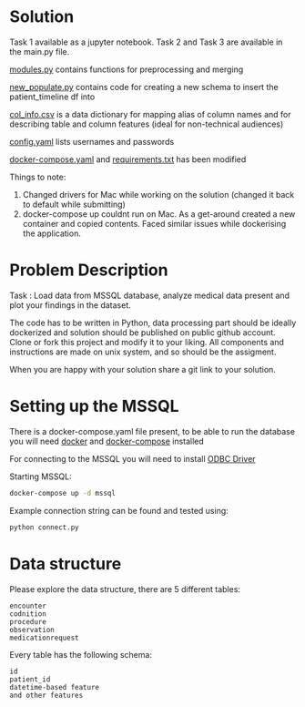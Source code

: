 # Solution

Task 1 available as a jupyter notebook. Task 2 and Task 3 are available in the main.py file. 

[modules.py](https://github.com/akash-y/data-engineering-assigment/blob/master/modules.py) contains functions for preprocessing and merging

[new_populate.py](https://github.com/akash-y/data-engineering-assigment/blob/master/new_populate.py) contains code for creating a new schema to insert the patient_timeline df into 

[col_info.csv](https://github.com/akash-y/data-engineering-assigment/blob/master/col_info.csv) is a data dictionary for mapping alias of column names and for describing table and column features (ideal for non-technical audiences) 

[config.yaml](https://github.com/akash-y/data-engineering-assigment/blob/master/config.yaml) lists usernames and passwords

[docker-compose.yaml](https://github.com/akash-y/data-engineering-assigment/blob/master/docker-compose.yaml) and [requirements.txt](https://github.com/akash-y/data-engineering-assigment/blob/master/requirements.txt) has been modified 


Things to note: 
1. Changed drivers for Mac while working on the solution (changed it back to default while submitting)
2. docker-compose up couldnt run on Mac. As a get-around created a new container and copied contents. Faced similar issues while dockerising the application. 


# Problem Description

Task : Load data from MSSQL database, analyze medical data present and plot your findings in the dataset.

The code has to be written in Python, data processing part should be ideally dockerized and solution should be published on public github account. Clone or fork this project and modify it to your liking. All components and instructions are made on unix system, and so should be the assigment.

When you are happy with your solution share a git link to your solution.

# Setting up the MSSQL

There is a docker-compose.yaml file present, to be able to run the database you will need [docker](https://docs.docker.com/get-docker/) and [docker-compose](https://docs.docker.com/compose/install/) installed

For connecting to the MSSQL you will need to install [ODBC Driver](https://docs.microsoft.com/en-us/sql/connect/odbc/linux-mac/installing-the-microsoft-odbc-driver-for-sql-server?view=sql-server-ver15)

Starting MSSQL:

```bash
docker-compose up -d mssql
```

Example connection string can be found and tested using:
```bash
python connect.py
```

# Data structure

Please explore the data structure, there are 5 different tables:
```
encounter
codnition
procedure
observation
medicationrequest
```

Every table has the following schema:

```
id
patient_id
datetime-based feature
and other features
```



